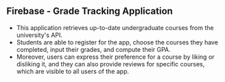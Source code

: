 ## Firebase - Grade Tracking Application
- This application retrieves up-to-date undergraduate courses from the university's API. 
- Students are able to register for the app, choose the courses they have completed, input their grades, and compute their GPA.
- Moreover, users can express their preference for a course by liking or disliking it, and they can also provide reviews for specific courses, which are visible to all users of the app.
